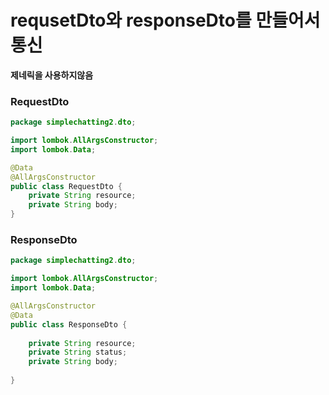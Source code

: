 # requsetDto와 responseDto를 만들어서 통신
**제네릭을 사용하지않음**
### RequestDto
```java
package simplechatting2.dto;

import lombok.AllArgsConstructor;
import lombok.Data;

@Data
@AllArgsConstructor
public class RequestDto {
	private String resource;
	private String body;
}

```

### ResponseDto

```java
package simplechatting2.dto;

import lombok.AllArgsConstructor;
import lombok.Data;

@AllArgsConstructor
@Data
public class ResponseDto {
	
	private String resource;
	private String status;
	private String body;
	
}

```
